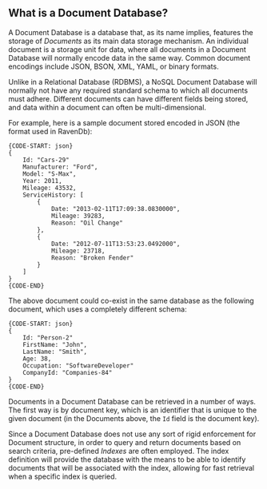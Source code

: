 ## What is a Document Database?

A Document Database is a database that, as its name implies, features the storage of _Documents_ as its main data storage mechanism. An individual document is a storage unit for data, where all documents in a Document Database will normally encode data in the same way. Common document encodings include JSON, BSON, XML, YAML, or binary formats.

Unlike in a Relational Database (RDBMS), a NoSQL Document Database will normally not have any required standard schema to which all documents must adhere. Different documents can have different fields being stored, and data within a document can often be multi-dimensional. 

For example, here is a sample document stored encoded in JSON (the format used in RavenDb):

    {CODE-START: json}
    {
		Id: "Cars-29"
	    Manufacturer: "Ford",
	    Model: "S-Max",
	    Year: 2011,
	    Mileage: 43532,
	    ServiceHistory: [
	    	{ 
	    		Date: "2013-02-11T17:09:38.0830000",
	    		Mileage: 39283,
	    		Reason: "Oil Change"
	    	},
	    	{
    			Date: "2012-07-11T13:53:23.0492000",
				Mileage: 23718,
				Reason: "Broken Fender"
			}
	    ]
    }
    {CODE-END}

The above document could co-exist in the same database as the following document, which uses a completely different schema:

    {CODE-START: json}
    {
		Id: "Person-2"
	    FirstName: "John",
		LastName: "Smith",
		Age: 38,
		Occupation: "SoftwareDeveloper"
		CompanyId: "Companies-84"
    }
    {CODE-END}

Documents in a Document Database can be retrieved in a number of ways. The first way is by document key, which is an identifier that is unique to the given document (in the Documents above, the `Id` field is the document key). 

Since a Document Database does not use any sort of rigid enforcement for Document structure, in order to query and return documents based on search criteria, pre-defined _Indexes_ are often employed. The index definition will provide the database with the means to be able to identify documents that will be associated with the index, allowing for fast retrieval when a specific index is queried.